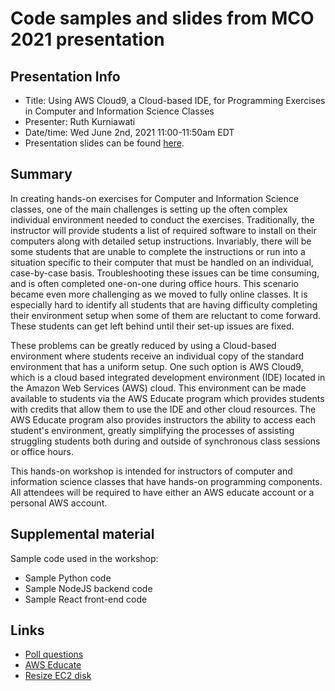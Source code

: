 # Code samples and slides from MCO 2021 presentation

## Presentation Info

- Title: Using AWS Cloud9, a Cloud-based IDE, for Programming Exercises in Computer and Information
Science Classes
- Presenter: Ruth Kurniawati
- Date/time: Wed June 2nd, 2021 11:00-11:50am EDT
- Presentation slides can be found [here](https://westfieldstateuniversity-my.sharepoint.com/:b:/g/personal/rkurniawati_westfield_ma_edu/EWje0tqNEI1CmsI4qEIpg4UBhFMOfmKNNFyP9bdELJfLUg?e=wvbOEz).

## Summary

In creating hands-on exercises for Computer and Information Science classes, one of the main challenges is setting up the often complex individual environment needed to conduct the exercises. Traditionally, the instructor will provide students a list of required software to install on their computers along with detailed setup instructions. Invariably, there will be some students that are unable to complete the instructions or run into a situation specific to their computer that must be handled on an individual, case-by-case basis. Troubleshooting these issues can be time consuming, and is often completed one-on-one during office hours. This scenario became even more challenging as we moved to fully online classes. It is especially hard to identify all students that are having difficulty completing their environment setup when some of them are reluctant to come forward. These students can get left behind until their set-up issues are fixed. 

These problems can be greatly reduced by using a Cloud-based environment where students receive an individual copy of the standard environment that has a uniform setup. One such option is AWS Cloud9, which is a cloud based integrated development environment (IDE) located in the Amazon Web Services (AWS) cloud. This environment can be made available to students via the AWS Educate program which provides students with credits that allow them to use the IDE and other cloud resources. The AWS Educate program also provides instructors the ability to access each student's environment, greatly simplifying the processes of assisting struggling students both during and outside of synchronous class sessions or office hours. 

This hands-on workshop is intended for instructors of computer and information science classes that have hands-on programming components. All attendees will be required to have either an AWS educate account or a personal AWS account. 

## Supplemental material

Sample code used in the workshop:
- Sample Python code 
- Sample NodeJS backend code
- Sample React front-end code

## Links

- [Poll questions](https://pollev.com/ruthkurniawa162)
- [AWS Educate](https://aws.amazon.com/education/awseducate/)
- [Resize EC2 disk](https://docs.aws.amazon.com/cloud9/latest/user-guide/move-environment.html#move-environment-resize)
